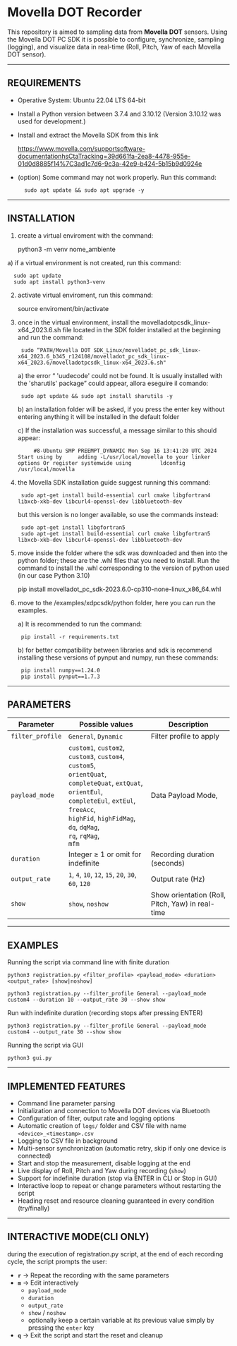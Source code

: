 

# Movella DOT Recorder

This repository is aimed to sampling data from **Movella DOT** sensors. Using the Movella DOT PC SDK it is possible to configure, synchronize, sampling (logging), and visualize data in real-time (Roll, Pitch, Yaw of each Movella DOT sensor).

---

## REQUIREMENTS

- Operative System: Ubuntu 22.04 LTS 64-bit

- Install a Python version between 3.7.4 and 3.10.12 (Version 3.10.12 was used for development.)

- Install and extract the Movella SDK from this link

	 https://www.movella.com/supportsoftware-documentationhsCtaTracking=39d661fa-2ea8-4478-955e-01d0d8885f14%7C3ad1c7d6-9c3a-42e9-b424-5b15b9d0924e

- (option) Some command may not work properly. Run this command:

        sudo apt update && sudo apt upgrade -y

---

## INSTALLATION

1. create a virtual enviroment with the command:

	python3 -m venv nome_ambiente

a) if a virtual environment is not created, run this command:

	  sudo apt update
	  sudo apt install python3-venv

2. activate virtual enviroment, run this command:

    source enviroment/bin/activate

3. once in the virtual environment, install the movelladotpcsdk_linux-x64_2023.6.sh file located in the SDK folder installed at the beginning and run the command:

        sudo “PATH/Movella DOT SDK_Linux/movelladot_pc_sdk_linux-x64_2023.6_b345_r124108/movelladot_pc_sdk_linux-x64_2023.6/movelladotpcsdk_linux-x64_2023.6.sh"

	a) the error “ 'uudecode' could not be found. It is usually installed with the 'sharutils' package” could appear, allora eseguire il comando:
    
        sudo apt update && sudo apt install sharutils -y

	b) an installation folder will be asked, if you press the enter key without entering anything it will be installed in the default folder

	c) If the installation was successful, a message similar to this should appear:
	  
            #8-Ubuntu SMP PREEMPT_DYNAMIC Mon Sep 16 13:41:20 UTC 2024 Start using by 	  adding -L/usr/local/movella to your linker options Or register systemwide using 	  	  ldconfig /usr/local/movella

4. the Movella SDK installation guide suggest running this command:

        sudo apt-get install build-essential curl cmake libgfortran4 libxcb-xkb-dev libcurl4-openssl-dev libbluetooth-dev 

    but this version is no longer available, so use the commands instead:

        sudo apt-get install libgfortran5
        sudo apt-get install build-essential curl cmake libgfortran5 libxcb-xkb-dev libcurl4-openssl-dev libbluetooth-dev

5. move inside the folder where the sdk was downloaded and then into the python folder; these are the .whl files that you need to install. Run the command to install the .whl corresponding to the version of python used (in our case Python 3.10)

    pip install movelladot_pc_sdk-2023.6.0-cp310-none-linux_x86_64.whl

6. move to the /examples/xdpcsdk/python folder, here you can run the examples.

	a) It is recommended to run the command: 
    
        pip install -r requirements.txt


	b) for better compatibility between libraries and sdk is recommend installing these versions of pynput and numpy, run these commands:

	    pip install numpy==1.24.0
	    pip install pynput==1.7.3
---
## PARAMETERS

| Parameter        | Possible values                                                                                                                                                       | Description                                                    |
|------------------|------------------------------------------------------------------------------------------------------------------------------------------------------------------------|----------------------------------------------------------------|
| `filter_profile` | `General`, `Dynamic`                                                                                                                                                   | Filter profile to apply                                   |
| `payload_mode`   | `custom1`, `custom2`, `custom3`, `custom4`, `custom5`,<br>`orientQuat`, `completeQuat`, `extQuat`,<br>`orientEul`, `completeEul`, `extEul`,<br>`freeAcc`,<br>`highFid`, `highFidMag`,<br>`dq`, `dqMag`,<br>`rq`, `rqMag`,<br>`mfm` | Data Payload Mode,                                   |
| `duration`       | Integer ≥ 1 or omit for indefinite                                                                                                                                      | 	Recording duration (seconds)
| `output_rate`    | `1`, `4`, `10`, `12`, `15`, `20`, `30`, `60`, `120`                                                                                                                     | Output rate (Hz)
| `show`           | `show`, `noshow`                                                                                                                                                       | Show orientation (Roll, Pitch, Yaw) in real-time |

---
## EXAMPLES 
Running the script via command line with finite duration

    python3 registration.py <filter_profile> <payload_mode> <duration> <output_rate> [show|noshow]

    python3 registration.py --filter_profile General --payload_mode custom4 --duration 10 --output_rate 30 --show show

Run with indefinite duration (recording stops after pressing ENTER)

    python3 registration.py --filter_profile General --payload_mode custom4 --output_rate 30 --show show

Running the script via GUI

    python3 gui.py

---

## IMPLEMENTED FEATURES

- Command line parameter parsing
- Initialization and connection to Movella DOT devices via Bluetooth
- Configuration of filter, output rate and logging options
- Automatic creation of `logs/` folder and CSV file with name `<device>_<timestamp>.csv`
- Logging to CSV file in background
- Multi-sensor synchronization (automatic retry, skip if only one device is connected)
- Start and stop the measurement, disable logging at the end
- Live display of Roll, Pitch and Yaw during recording (`show`)
- Support for indefinite duration (stop via ENTER in CLI or Stop in GUI)
- Interactive loop to repeat or change parameters without restarting the script 
- Heading reset and resource cleaning guaranteed in every condition (try/finally)

---

## INTERACTIVE MODE(CLI ONLY)

during the execution of registration.py script, at the end of each recording cycle, the script prompts the user:

- **`r`** → Repeat the recording with the same parameters
- **`m`** → Edit interactively
    - `payload_mode`
    - `duration`
    - `output_rate`
    - `show` / `noshow`
    - optionally keep a certain variable at its previous value simply by pressing the `enter` key
- **`q`** → Exit the script and start the reset and cleanup




